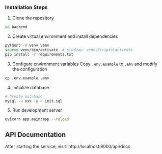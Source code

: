 <!--
SPDX-FileCopyrightText: 2025 Weibo, Inc.

SPDX-License-Identifier: Apache-2.0
-->

### Installation Steps

1. Clone the repository
```bash
cd backend
```

2. Create virtual environment and install dependencies
```bash
python3 -m venv venv
source venv/bin/activate  # Windows: venv\Scripts\activate
pip install -r requirements.txt
```

3. Configure environment variables
Copy `.env.example` to `.env` and modify the configuration
```bash
cp .env.example .env
```

4. Initialize database
```bash
# Create database
mysql -u xxx -p < init.sql
```

5. Run development server
```bash
uvicorn app.main:app --reload
```

## API Documentation
After starting the service, visit: http://localhost:8000/api/docs